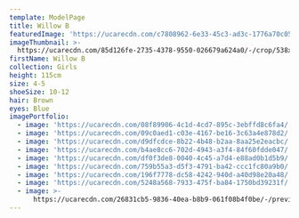 ```yaml
---
template: ModelPage
title: Willow B
featuredImage: 'https://ucarecdn.com/c7808962-6e33-45c3-ad3c-1776a70c0525/'
imageThumbnail: >-
  https://ucarecdn.com/85d126fe-2735-4378-9550-026679a624a0/-/crop/538x688/443,0/-/preview/
firstName: Willow B
collection: Girls
height: 115cm
size: 4-5
shoeSize: 10-12
hair: Brown
eyes: Blue
imagePortfolio:
  - image: 'https://ucarecdn.com/08f89906-4c1d-4cd7-895c-3ebffd8c6fa4/'
  - image: 'https://ucarecdn.com/09c0aed1-c03e-4167-be16-3c63a4e878d2/'
  - image: 'https://ucarecdn.com/d9dfcdce-8b22-4b48-b2aa-8aa25e2eacbc/'
  - image: 'https://ucarecdn.com/b4ae8cc6-702d-4943-a3f4-84f60fdde047/'
  - image: 'https://ucarecdn.com/df0f3de8-0040-4c45-a7d4-e88ad0b1d5b9/'
  - image: 'https://ucarecdn.com/759b55a3-d5f3-4791-ba42-ccc1fc80a9b0/'
  - image: 'https://ucarecdn.com/196f7778-dc58-4242-940d-a40d98e20a48/'
  - image: 'https://ucarecdn.com/5248a568-7933-475f-ba84-1750bd39231f/'
  - image: >-
      https://ucarecdn.com/26831cb5-9836-40ea-b8b9-061f08b4f0be/-/preview/-/rotate/90/
---
```


